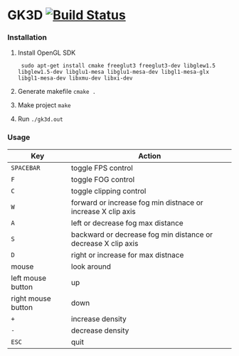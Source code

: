GK3D [![Build Status](https://travis-ci.org/janisz/gk3d.svg?branch=master)](https://travis-ci.org/janisz/gk3d)
=======

### Installation

1. Install OpenGL SDK

        sudo apt-get install cmake freeglut3 freeglut3-dev libglew1.5 libglew1.5-dev libglu1-mesa libglu1-mesa-dev libgl1-mesa-glx libgl1-mesa-dev libxmu-dev libxi-dev
  
2. Generate makefile `cmake .`
3. Make project `make`
4. Run `./gk3d.out`


### Usage

| Key                | Action             |
|--------------------|--------            |
|`SPACEBAR`          | toggle FPS control |
|`F`                 | toggle FOG control |
|`C`                 | toggle clipping control |
|`W`                 | forward or increase fog min distnace  or increase X clip axis|
|`A`                 | left or decrease fog max distance    |
|`S`                 | backward or decrease fog min distance or decrease X clip axis|
|`D`                 | right or increase for max distnace   |
| mouse              | look around        |
| left mouse button  | up                 |
| right mouse button | down               |
|`+`                 | increase density   |
|`-`                 | decrease density   |
|`ESC`               |  quit              |
